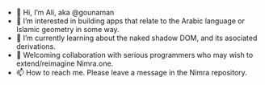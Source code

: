 - 👋 Hi, I’m Ali, aka @gounaman
- 👀 I’m interested in building apps that relate to the Arabic language or Islamic geometry in some way.
- 🌱 I’m currently learning about the naked shadow DOM, and its asociated derivations.
- 💞️ Welcoming collaboration with serious programmers who may wish to extend/reimagine Nimra.one.
- 📫 How to reach me.  Please leave a message in the Nimra repository.

<!---
gounaman/gounaman is a ✨ special ✨ repository because its `README.md` (this file) appears on your GitHub profile.
You can click the Preview link to take a look at your changes.
--->
